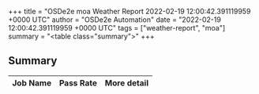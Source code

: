 +++
title = "OSDe2e moa Weather Report 2022-02-19 12:00:42.391119959 +0000 UTC"
author = "OSDe2e Automation"
date = "2022-02-19 12:00:42.391119959 +0000 UTC"
tags = ["weather-report", "moa"]
summary = "<table class=\"summary\"></table>"
+++
## Summary

| Job Name | Pass Rate | More detail |
|----------|-----------|-------------|




